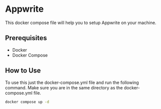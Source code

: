 <!-- Write a Readme For Appwrite -->

# **Appwrite**

This docker compose file will help you to setup Appwrite on your machine.

## Prerequisites

- Docker
- Docker Compose

## **How to Use**

To use this just the docker-compose.yml file and run the following command. Make sure you are in the same directory as the docker-compose.yml file.

```bash
docker compose up -d
```
